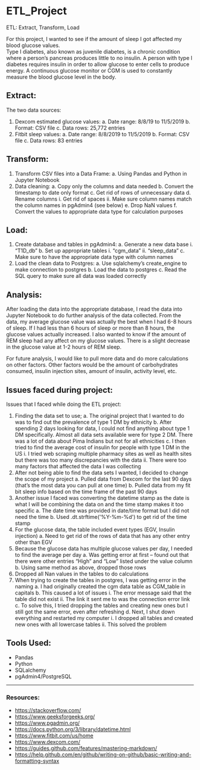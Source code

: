 # ETL_Project

ETL: Extract, Transform, Load

For this project, I wanted to see if the amount of sleep I got affected my blood glucose values.  
Type I diabetes, also known as juvenile diabetes, is a chronic condition where a person’s pancreas produces little to no insulin. A person with type I diabetes requires insulin in order to allow glucose to enter cells to produce energy. A continuous glucose monitor or CGM is used to constantly measure the blood glucose level in the body. 

## Extract: 

The two data sources:
1. Dexcom estimated glucose values:
   a. Date range: 8/8/19 to 11/5/2019
   b. Format: CSV file
   c. Data rows: 25,772 entries
2. Fitbit sleep values:
   a. Date range: 8/8/2019 to 11/5/2019
   b. Format: CSV file
   c. Data rows: 83 entries


## Transform:

1. Transform CSV files into a Data Frame:
   a. Using Pandas and Python in Jupyter Notebook
2. Data cleaning:
   a. Copy only the columns and data needed
   b. Convert the timestamp to date only format
   c. Get rid of rows of unnecessary data
   d. Rename columns 
      i. Get rid of spaces
      ii. Make sure column names match the column names in pgAdmin4 (see below)
   e. Drop NaN values
   f. Convert the values to appropriate data type for calculation purposes


## Load:

1. Create database and tables in pgAdmin4:
   a. Generate a new data base 
      i. “T1D_db”
   b. Set up appropriate tables 
      i. “cgm_data”
      ii. “sleep_data”
   c. Make sure to have the appropriate data type with column names
2. Load the clean data to Postgres:
   a. Use sqlalchemy’s create_engine to make connection to postgres
   b. Load the data to postgres
   c. Read the SQL query to make sure all data was loaded correctly


## Analysis:

After loading the data into the appropriate database, I read the data into Jupyter Notebook to do further analysis of the data collected. From the data, my average glucose value was actually the best when I had 6-8 hours of sleep. If I had less than 6 hours of sleep or more than 8 hours, the glucose values actually increased.  I also wanted to know if the amount of REM sleep had any affect on my glucose values. There is a slight decrease in the glucose value at 1-2 hours of REM sleep.  

For future analysis, I would like to pull more data and do more calculations on other factors. Other factors would be the amount of carbohydrates consumed, insulin injection sites, amount of insulin, activity level, etc.


## Issues faced during project:

Issues that I faced while doing the ETL project:
1. Finding the data set to use;
   a. The original project that I wanted to do was to find out the prevalence of type 1 DM by ethnicity
   b. After spending 2 days looking for data, I could not find anything about type 1 DM specifically. Almost all data sets available were for type 2 DM. There was a lot of data about Pima Indians but not for all ethnicities
   c. I then tried to find the average cost of insulin for people with type 1 DM in the US
      i. I tried web scraping multiple pharmacy sites as well as health sites but there was too many discrepancies with the data
      ii. There were too many factors that affected the data I was collecting 
2. After not being able to find the data sets I wanted, I decided to change the scope of my project
   a. Pulled data from Dexcom for the last 90 days (that’s the most data you can pull at one time)
   b. Pulled data from my fit bit sleep info based on the time frame of the past 90 days
3. Another issue I faced was converting the datetime stamp as the date is what I will be combining the data on and the time stamp makes it too specific
   a. The date time was provided in date/time format but I did not need the time
   b. Used .dt.strftime('%Y-%m-%d') to get rid of the time stamp
4. For the glucose data, the table included event types (EGV, Insulin injection)
   a. Need to get rid of the rows of data that has any other entry other than EGV
5. Because the glucose data has multiple glucose values per day, I needed to find the average per day
   a. Was getting error at first – found out that there were other entries “High” and “Low” listed under the value column
   b. Using same method as above, dropped those rows
6. Dropped all Nan values in the tables to do calculations
7. When trying to create the tables in postgres, I was getting error in the naming
   a. I had originally created the cgm data table as CGM_table in capitals
   b. This caused a lot of issues
      i. The error message said that the table did not exist 
      ii. The link it sent me to was the connection error link
   c. To solve this, I tried dropping the tables and creating new ones but I still got the same error, even after refreshing
   d. Next, I shut down everything and restarted my computer
      i. I dropped all tables and created new ones with all lowercase tables
      ii. This solved the problem


## Tools Used:

  - Pandas
  - Python
  - SQLalchemy
  - pgAdmin4/PostgreSQL

----------------------------------------------------------------------------------------------------------

### Resources:

  - https://stackoverflow.com/
  - https://www.geeksforgeeks.org/
  - https://www.pgadmin.org/
  - https://docs.python.org/3/library/datetime.html
  - https://www.fitbit.com/us/home
  - https://www.dexcom.com/
  - https://guides.github.com/features/mastering-markdown/
  - https://help.github.com/en/github/writing-on-github/basic-writing-and-formatting-syntax



